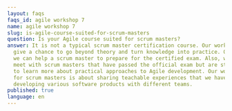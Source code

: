 ```yaml
---
layout: faqs
faqs_id: agile workshop 7
name: agile workshop 7
slug: is-agile-course-suited-for-scrum-masters
question: Is your Agile course suited for scrum masters?
answer: It is not a typical scrum master certification course. Our workshops
  give a chance to go beyond theory and turn knowledge into practice. Of course,
  we can help a scrum master to prepare for the certified exam. Also, we can
  meet with scrum masters that have passed the official exam but are still eager
  to learn more about practical approaches to Agile development. Our workshop
  for scrum masters is about sharing teachable experiences that we have from
  developing various software products with different teams.
published: true
language: en
---
```

